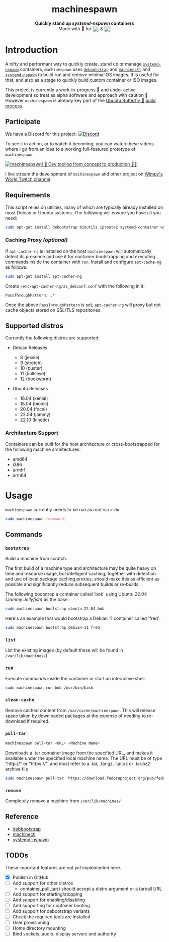 <h1 align="center">
  <!--
  <img src=".github/logo.png" alt="machinespawn" width="256" />
  <br />
  -->
  machinespawn
</h1>

<p align="center"><b>Quickly stand up <em>systemd-nspawn</em> containers</b>
<br />
Made with 💝 for <img src=".github/ubuntu.png" align="top" width="20" /> & <img src=".github/debian.png" align="top" width="20" />
</p>

# Introduction

A nifty and performant way to quickly create, stand up or manage [`systemd-nspawn`](https://www.freedesktop.org/software/systemd/man/systemd-nspawn.html) containers, `machinespawn` uses [`debootstrap`](https://wiki.debian.org/Debootstrap) and [`machinectl`](https://www.freedesktop.org/software/systemd/man/machinectl.html) and [`systemd-nspawn`](https://www.freedesktop.org/software/systemd/man/systemd-nspawn.html) to build run and remove minimal OS images. It is useful for that, and also as a stage to quickly build custom container or ISO images.

This project is currently a work-in-progress 🚧 and under active development so treat as alpha software and approach with caution 🛑 However `machinespawn` is already key part of the [Ubuntu Butterfly 🦋](https://github.com/butterfly-garden) [build process](https://github.com/butterfly-garden/image-build).

## Participate

We have a Discord for this project: [![Discord](https://img.shields.io/discord/712850672223125565?color=0C306A&label=WimpysWorld%20Discord&logo=Discord&logoColor=ffffff&style=flat-square)](https://discord.gg/sNmz3uw)

To see it in action, or to watch it becoming, you can watch these videos where I go from an idea to a working full-featured prototype of `machinespawn`.

[![machinespawn! 🐧 Dev tooling from concept to production 🧑‍💻](https://img.youtube.com/vi/-bQQ6QlXpJQ/0.jpg)](https://www.youtube.com/watch?v=-bQQ6QlXpJQ)

I live stream the development of `machinespawn` and other project on [Wimpy's World Twitch channel](https://twitch.tv/WimpysWorld).

## Requirements

This script relies on utilities, many of which are typically already installed on most Debian or Ubuntu systems. The following will ensure you have all you need:

```bash
sudo apt-get install debootstrap binutils iproute2 systemd-container wget
```

### Caching Proxy *(optional)*

If `apt-cacher-ng` is installed on the host `machinespawn` will automatically detect its presence and use it for container bootstrapping and executing commands inside the container with `run`. Install and configure `apt-cache-ng` as follows:

```bash
sudo apt-get install apt-cacher-ng
```

Create `/etc/apt-cacher-ng/zz_debconf.conf` with the following in it:

```
PassThroughPattern: .*
```

Once the above `PassThroughPattern` is set, `apt-cacher-ng` will proxy but not cache objects stored on SSL/TLS repositories.

## Supported distros

Currently the following distros are supported:

* Debian Releases
  *  8 (jessie)
  *  9 (stretch)
  *  10 (buster)
  *  11 (bullseye)
  *  12 (bookworm)

* Ubuntu Releases
  *  16.04 (xenial)
  *  18.04 (bionic)
  *  20.04 (focal)
  *  22.04 (jammy)
  *  22.10 (kinetic)

### Architecture Support

Containers can be built for the host architecture or cross-bootstrapped for the following machine architectures:

* amd64
* i386
* armhf
* arm64

# Usage

`machinespawn` currently needs to be run as root via `sudo`

```bash
sudo machinespawn [command]
```

## Commands

### `bootstrap`

Build a machine from scratch.

The first build of a machine type and architecture may be quite heavy on time and resource usage, but intelligent caching, together with detection and use of local package caching proxies, should make this as efficient as possible and significantly reduce subsequent builds or re-builds.

The following bootstrap a container called 'bob' using Ubuntu 22.04 *(Jammy Jellyfish)* as the base.

```bash
sudo machinespawn bootstrap ubuntu-22.04 bob
```

Here's an example that would bootstrap a Debian 11 container called 'fred':

```bash
sudo machinespawn bootstrap debian-11 fred
```

### `list`

List the existing images (by default these will be found in `/var/lib/machines/`)

### `run`

Execute commands inside the container or start an interactive shell.

```bash
sudo machinespawn run bob /usr/bin/bash
```

### `clean-cache`

Remove cached content from `/var/cache/machinespawn`. This will release space taken by downloaded packages at the expense of needing to re-download if required.

### `pull-tar`

```bash
machinespawn pull-tar <URL> <Machine Name>
```

Downloads a .tar container image from the specified URL, and makes it available under the specified local machine name. The URL must be of type "http://" or "https://", and must refer to a .tar, .tar.gz, .tar.xz or .tar.bz2 archive file

```bash
sudo machinespawn pull-tar  https://download.fedoraproject.org/pub/fedora/linux/releases/36/Cloud/x86_64/images/Fedora-Cloud-Base-36-1.5.x86_64.raw.xz FedoraCloudBase36
```

### `remove`

Completely remove a machine from `/var/lib/machines/`

## Reference

* [debbootstrap](https://wiki.debian.org/Debootstrap)
* [machinectl](https://www.freedesktop.org/software/systemd/man/machinectl.html)
* [systemd-nspawn](https://www.freedesktop.org/software/systemd/man/systemd-nspawn.html)

## TODOs

These important features are not *yet* implemented here.
 - [x] Publish in GitHub
 - [ ] Add support for other distros
   - container_pull_tar() should accept a distro argument or a tarball URL
 - [ ] Add support for starting/stopping
 - [ ] Add support for enabling/disabling
 - [ ] Add supporting for container booting
 - [ ] Add support for debootstrap variants
 - [ ] Check the required tools are installed
 - [ ] User provisioning
 - [ ] Home directory mounting
 - [ ] Bind sockets, audio, display servers and authority
